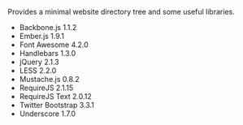 

Provides a minimal website directory tree and some useful libraries.

* Backbone.js 1.1.2
* Ember.js 1.9.1
* Font Awesome 4.2.0
* Handlebars 1.3.0
* jQuery 2.1.3
* LESS 2.2.0
* Mustache.js 0.8.2
* RequireJS 2.1.15
* RequireJS Text 2.0.12
* Twitter Bootstrap 3.3.1
* Underscore 1.7.0

